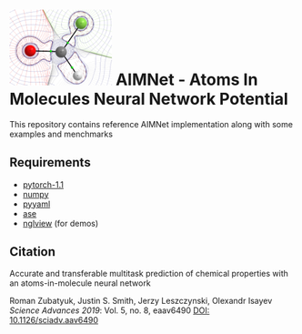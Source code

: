 
# <img src=aimnet_logo.png width=180 /> AIMNet - Atoms In Molecules Neural Network Potential 

This repository contains reference AIMNet implementation along with some examples and menchmarks


## Requirements

 - [pytorch-1.1](https://pytorch.org/) 
 - [numpy](https://www.numpy.org/)
 - [pyyaml](https://pyyaml.org/)
 - [ase](https://wiki.fysik.dtu.dk/ase/)
 - [nglview](http://nglviewer.org/nglview/latest/) (for demos)


## Citation
Accurate and transferable multitask prediction of chemical properties with an atoms-in-molecule neural network

Roman Zubatyuk, Justin S. Smith, Jerzy Leszczynski, Olexandr Isayev
_Science Advances_  *2019*: Vol. 5, no. 8, eaav6490 [DOI: 10.1126/sciadv.aav6490](https://advances.sciencemag.org/content/5/8/eaav6490)
